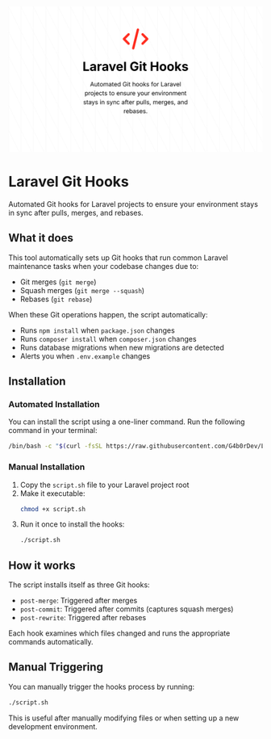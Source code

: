 ![Laravel Git Hooks Banner](.github/laravel-git-hooks-banner.png)

# Laravel Git Hooks

Automated Git hooks for Laravel projects to ensure your environment stays in sync after pulls, merges, and rebases.

## What it does

This tool automatically sets up Git hooks that run common Laravel maintenance tasks when your codebase changes due to:

- Git merges (`git merge`)
- Squash merges (`git merge --squash`)
- Rebases (`git rebase`)

When these Git operations happen, the script automatically:

- Runs `npm install` when `package.json` changes
- Runs `composer install` when `composer.json` changes
- Runs database migrations when new migrations are detected
- Alerts you when `.env.example` changes

## Installation

### Automated Installation

You can install the script using a one-liner command. Run the following command in your terminal:
```sh
/bin/bash -c "$(curl -fsSL https://raw.githubusercontent.com/G4b0rDev/Laravel-Git-Hooks/main/script.sh)"
```

### Manual Installation

1. Copy the `script.sh` file to your Laravel project root
2. Make it executable:
   ```bash
   chmod +x script.sh
   ```
3. Run it once to install the hooks:
   ```bash
   ./script.sh
   ```

## How it works

The script installs itself as three Git hooks:

- `post-merge`: Triggered after merges
- `post-commit`: Triggered after commits (captures squash merges)
- `post-rewrite`: Triggered after rebases

Each hook examines which files changed and runs the appropriate commands automatically.

## Manual Triggering

You can manually trigger the hooks process by running:

```bash
./script.sh
```

This is useful after manually modifying files or when setting up a new development environment.
